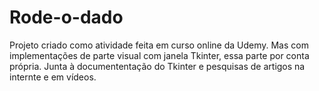 # Rode-o-dado
 Projeto criado como atividade feita em curso online da Udemy. Mas com implementações de parte visual com janela Tkinter, essa parte por conta própria. Junta à documententação do Tkinter e pesquisas de artigos na internte e em vídeos.
